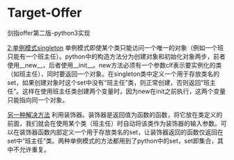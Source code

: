 # Target-Offer
剑指offer第二版-python3实现

[2:单例模式singleton](https://github.com/LingB94/Target-Offer/blob/master/2%E5%8D%95%E4%BE%8B%E6%A8%A1%E5%BC%8F.py)
单例模式即使某个类只能访问一个唯一的对象（例如一个班只能有一个班主任）。python中的构造方法分为创建对象和初始化对象两步，前者使用__new__，后者使用__init__。new方法必须有一个参数clf表示要实例化的类（如班主任），同时要返回一个对象。在singleton类中定义一个用于存放类名的set，如果创建对象时这个set中没有“班主任”类，则正常创建，否则返回“班主任”。这样在使用班主任类创建两个变量时，因为new在init之前执行，这两个变量只能指向同一个对象。

[另一种解决方法](https://github.com/LingB94/Target-Offer/blob/master/2(1)%E5%8D%95%E4%BE%8B%E6%A8%A1%E5%BC%8F.py)
利用装饰器。装饰器是返回值为函数的函数，将它放在类定义的前面，我们就会在使用某个类（班主任）时自动将该类作为装饰器的输入参数。可以在装饰器函数内部定义一个用于存放类名的set，让装饰器返回的函数仅返回在set中“班主任”类。两种单例模式的方法都用到了python中的set，set即集合，其中不允许重复。
